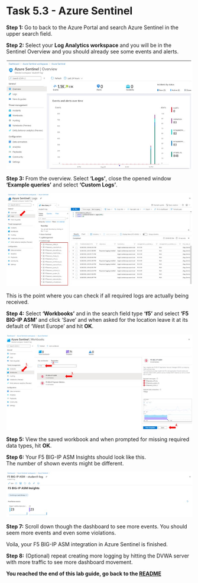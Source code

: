 # Task 5.3 - Azure Sentinel

**Step 1:** Go to back to the Azure Portal and search Azure Sentinel in the upper search field.

**Step 2:** Select your **Log Analytics workspace** and you will be in the Sentinel Overview and you should already see some events and alerts.

![](../png/module5/task5_3_p1.png)

**Step 3:** From the overview. Select **‘Logs’**, close the opened window **‘Example queries’** and select **‘Custom Logs’**.

![](../png/module5/task5_3_p2.png)

This is the point where you can check if all required logs are actually being received.

**Step 4:** Select **‘Workbooks’** and in the search field type **‘f5’** and select **‘F5 BIG-IP ASM’** and click ‘Save’ and when asked for the location leave it at its default of ‘West Europe’ and hit **OK**.

![](../png/module5/task5_3_p3.png)

**Step 5:** View the saved workbook and when prompted for missing required data types, hit **OK**.

**Step 6:** Your F5 BIG-IP ASM Insights should look like this.  
The number of shown events might be different.

![](../png/module5/task5_3_p4.png)

**Step 7:** Scroll down though the dashboard to see more events. You should seem more events and even some violations. 

Voila, your F5 BIG-IP ASM integration in Azure Sentinel is finished.

**Step 8:** (Optional) repeat creating more logging by hitting the DVWA server with more traffic to see more dashboard movement.

**You reached the end of this lab guide, go back to the [README](../../README.md)**